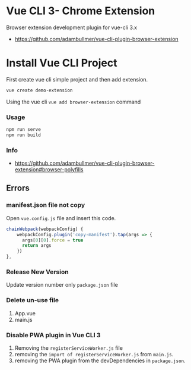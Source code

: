 # Vue CLI 3- Chrome Extension

Browser extension development plugin for vue-cli 3.x

* https://github.com/adambullmer/vue-cli-plugin-browser-extension


# Install Vue CLI Project

First create vue cli simple project and then add extension.

```bash
vue create demo-extension
```

Using the vue cli `vue add browser-extension` command

### Usage

```bash
npm run serve
npm run build
```

### Info

* https://github.com/adambullmer/vue-cli-plugin-browser-extension#browser-polyfills

## Errors

### manifest.json file not copy

Open `vue.config.js` file and insert this code.

```js
chainWebpack(webpackConfig) {
    webpackConfig.plugin('copy-manifest').tap(args => {
      args[0][0].force = true
      return args
    })
},
```

###  Release New Version

Update version number only `package.json` file

### Delete un-use file

1. App.vue
2. main.js


### Disable PWA plugin in Vue CLI 3

1. Removing the `registerServiceWorker.js` file
2. removing the `import of registerServiceWorker.js` from `main.js`.
3. removing the PWA plugin from the devDependencies in `package.json`.